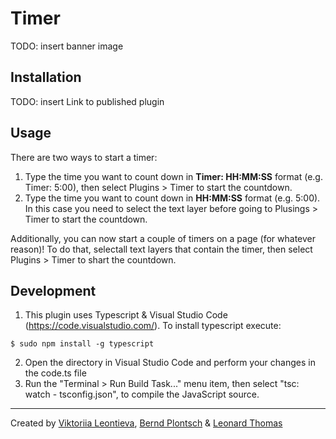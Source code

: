 # Timer

TODO: insert banner image

## Installation  

TODO: insert Link to published plugin

## Usage

There are two ways to start a timer:
1. Type the time you want to count down in **Timer: HH:MM:SS** format (e.g. Timer: 5:00), then select Plugins > Timer to start the countdown.
2. Type the time you want to count down in **HH:MM:SS** format (e.g. 5:00). In this case you need to select the text layer before going to Plusings > Timer to start the countdown.

Additionally, you can now  start a couple of timers on a page (for whatever reason)! To  do that, selectall text layers that  contain the timer, then select Plugins > Timer to shart the countdown.

## Development

1. This plugin uses Typescript & Visual Studio Code (https://code.visualstudio.com/).
To install typescript execute:

```
$ sudo npm install -g typescript
```

2. Open the directory in Visual Studio Code and perform your changes in the code.ts file
3. Run the "Terminal > Run Build Task..." menu item, then select "tsc: watch - tsconfig.json", to compile the JavaScript source.

___

Created by [Viktoriia Leontieva](https://twitter.com/killnicole), [Bernd Plontsch](https://twitter.com/berndplontsch) & [Leonard Thomas](https://twitter.com/_leotho)